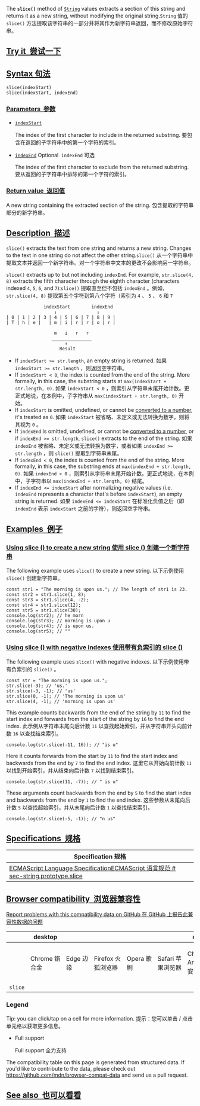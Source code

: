 The **`slice()`** method of [`String`](https://developer.mozilla.org/en-US/docs/Web/JavaScript/Reference/Global_Objects/String) values extracts a section of this string and returns it as a new string, without modifying the original string.`String` 值的 `slice()` 方法提取该字符串的一部分并将其作为新字符串返回，而不修改原始字符串。

## [Try it  尝试一下](#try_it)

## [Syntax 句法](#syntax)

```
slice(indexStart)
slice(indexStart, indexEnd)
```

### [Parameters  参数](#parameters)

* [`indexStart`](#indexstart)

  The index of the first character to include in the returned substring. 要包含在返回的子字符串中的第一个字符的索引。

* [`indexEnd`](#indexend) Optional  `indexEnd` 可选

  The index of the first character to exclude from the returned substring. 要从返回的子字符串中排除的第一个字符的索引。

### [Return value  返回值](#return_value)

A new string containing the extracted section of the string. 包含提取的字符串部分的新字符串。

## [Description  描述](#description)

`slice()` extracts the text from one string and returns a new string. Changes to the text in one string do not affect the other string.`slice()` 从一个字符串中提取文本并返回一个新字符串。对一个字符串中文本的更改不会影响另一字符串。

`slice()` extracts up to but not including `indexEnd`. For example, `str.slice(4, 8)` extracts the fifth character through the eighth character (characters indexed `4`, `5`, `6`, and `7`):`slice()` 提取直至但不包括 `indexEnd` 。例如， `str.slice(4, 8)` 提取第五个字符到第八个字符（索引为 `4` 、 `5` 、 `6` 和 `7`

```
              indexStart        indexEnd
                  ↓               ↓
| 0 | 1 | 2 | 3 | 4 | 5 | 6 | 7 | 8 | 9 |
| T | h | e |   | m | i | r | r | o | r |

                  m   i   r   r
                 _______________
                      ↑
                    Result
```

* If `indexStart >= str.length`, an empty string is returned. 如果 `indexStart >= str.length` ，则返回空字符串。
* If `indexStart < 0`, the index is counted from the end of the string. More formally, in this case, the substring starts at `max(indexStart + str.length, 0)`. 如果 `indexStart < 0` ，则索引从字符串末尾开始计数。更正式地说，在本例中，子字符串从 `max(indexStart + str.length, 0)` 开始。
* If `indexStart` is omitted, undefined, or cannot be [converted to a number](https://developer.mozilla.org/en-US/docs/Web/JavaScript/Reference/Global_Objects/Number#number_coercion), it's treated as `0`. 如果 `indexStart` 被省略、未定义或无法转换为数字，则将其视为 `0` 。
* If `indexEnd` is omitted, undefined, or cannot be [converted to a number](https://developer.mozilla.org/en-US/docs/Web/JavaScript/Reference/Global_Objects/Number#number_coercion), or if `indexEnd >= str.length`, `slice()` extracts to the end of the string. 如果 `indexEnd` 被省略、未定义或无法转换为数字，或者如果 `indexEnd >= str.length` ，则 `slice()` 提取到字符串末尾。
* If `indexEnd < 0`, the index is counted from the end of the string. More formally, in this case, the substring ends at `max(indexEnd + str.length, 0)`. 如果 `indexEnd < 0` ，则索引从字符串末尾开始计数。更正式地说，在本例中，子字符串以 `max(indexEnd + str.length, 0)` 结尾。
* If `indexEnd <= indexStart` after normalizing negative values (i.e. `indexEnd` represents a character that's before `indexStart`), an empty string is returned. 如果 `indexEnd <= indexStart` 在标准化负值之后（即 `indexEnd` 表示 `indexStart` 之前的字符），则返回空字符串。

## [Examples  例子](#examples)

### [Using slice () to create a new string 使用 slice () 创建一个新字符串](#using_slice_to_create_a_new_string)

The following example uses `slice()` to create a new string. 以下示例使用 `slice()` 创建新字符串。

```
const str1 = "The morning is upon us."; // The length of str1 is 23.
const str2 = str1.slice(1, 8);
const str3 = str1.slice(4, -2);
const str4 = str1.slice(12);
const str5 = str1.slice(30);
console.log(str2); // he morn
console.log(str3); // morning is upon u
console.log(str4); // is upon us.
console.log(str5); // ""
```

### [Using slice () with negative indexes 使用带有负索引的 slice ()](#using_slice_with_negative_indexes)

The following example uses `slice()` with negative indexes. 以下示例使用带有负索引的 `slice()` 。

```
const str = "The morning is upon us.";
str.slice(-3); // 'us.'
str.slice(-3, -1); // 'us'
str.slice(0, -1); // 'The morning is upon us'
str.slice(4, -1); // 'morning is upon us'
```

This example counts backwards from the end of the string by `11` to find the start index and forwards from the start of the string by `16` to find the end index. 此示例从字符串末尾向后计数 `11` 以查找起始索引，并从字符串开头向前计数 `16` 以查找结束索引。

```
console.log(str.slice(-11, 16)); // "is u"
```

Here it counts forwards from the start by `11` to find the start index and backwards from the end by `7` to find the end index. 这里它从开始向前计数 `11` 以找到开始索引，并从结束向后计数 `7` 以找到结束索引。

```
console.log(str.slice(11, -7)); // " is u"
```

These arguments count backwards from the end by `5` to find the start index and backwards from the end by `1` to find the end index. 这些参数从末尾向后计数 `5` 以查找起始索引，并从末尾向后计数 `1` 以查找结束索引。

```
console.log(str.slice(-5, -1)); // "n us"
```

## [Specifications  规格](#specifications)

| Specification 规格                                                                                                                                                                   |
| ---------------------------------------------------------------------------------------------------------------------------------------------------------------------------------- |
| [ECMAScript Language SpecificationECMAScript 语言规范<!-- --> # <!-- -->sec-string.prototype.slice](https://tc39.es/ecma262/multipage/text-processing.html#sec-string.prototype.slice) |

## [Browser compatibility  浏览器兼容性](#browser_compatibility)

[Report problems with this compatibility data on GitHub 在 GitHub 上报告此兼容性数据的问题](https://github.com/mdn/browser-compat-data/issues/new?mdn-url=https%3A%2F%2Fdeveloper.mozilla.org%2Fen-US%2Fdocs%2FWeb%2FJavaScript%2FReference%2FGlobal_Objects%2FString%2Fslice\&metadata=%3C%21--+Do+not+make+changes+below+this+line+--%3E%0A%3Cdetails%3E%0A%3Csummary%3EMDN+page+report+details%3C%2Fsummary%3E%0A%0A*+Query%3A+%60javascript.builtins.String.slice%60%0A*+Report+started%3A+2024-04-01T02%3A20%3A50.605Z%0A%0A%3C%2Fdetails%3E\&title=javascript.builtins.String.slice+-+%3CSUMMARIZE+THE+PROBLEM%3E\&template=data-problem.yml "Report an issue with this compatibility data")

|         | desktop    |         |               |          |              | mobile              |                              |                    |                             |                        |                              | server  |         |
| ------- | ---------- | ------- | ------------- | -------- | ------------ | ------------------- | ---------------------------- | ------------------ | --------------------------- | ---------------------- | ---------------------------- | ------- | ------- |
|         | Chrome 铬合金 | Edge 边缘 | Firefox 火狐浏览器 | Opera 歌剧 | Safari 苹果浏览器 | Chrome Android 铬 安卓 | Firefox for Android 安卓版火狐浏览器 | Opera Android 安卓系统 | Safari on iOS iOS 上的 Safari | Samsung Internet 三星互联网 | WebView Android Android 网页视图 | Deno 德诺 | Node.js |
| `slice` |            |         |               |          |              |                     |                              |                    |                             |                        |                              |         |         |

### Legend

Tip: you can click/tap on a cell for more information. 提示：您可以单击 / 点击单元格以获取更多信息。

* Full support

  Full support 全力支持

The compatibility table on this page is generated from structured data. If you'd like to contribute to the data, please check out <https://github.com/mdn/browser-compat-data> and send us a pull request.

## [See also  也可以看看](#see_also)
